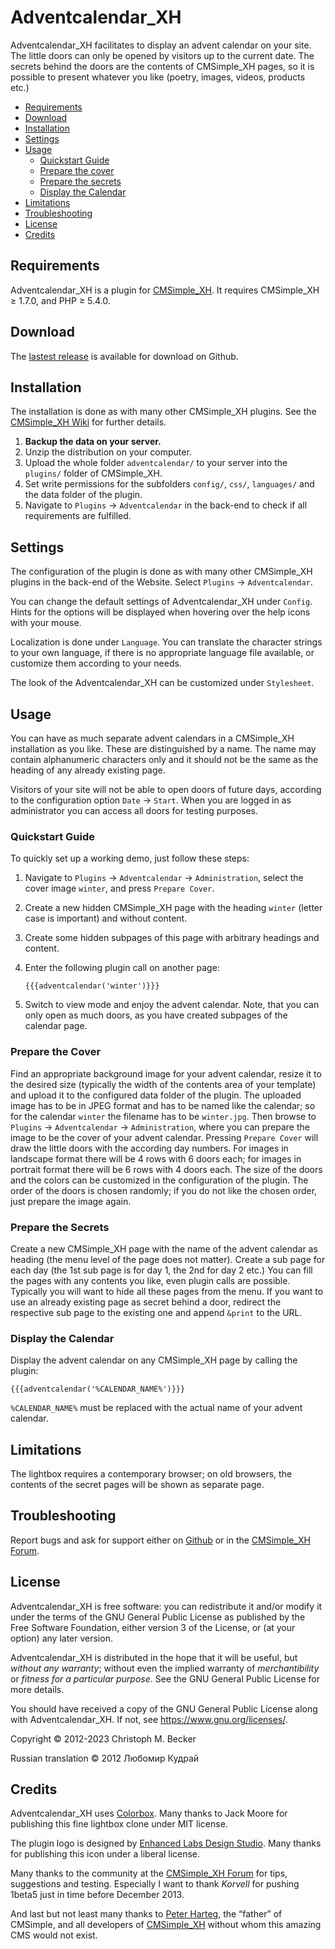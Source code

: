 # Adventcalendar_XH

Adventcalendar_XH facilitates to display an advent
calendar on your site. The little doors can only be opened by visitors up to the
current date. The secrets behind the doors are the contents of CMSimple_XH
pages, so it is possible to present whatever you like (poetry, images, videos,
products etc.)

- [Requirements](#requirements)
- [Download](#download)
- [Installation](#installation)
- [Settings](#settings)
- [Usage](#usage)
  - [Quickstart Guide](#quickstart-guide)
  - [Prepare the cover](#prepare-the-cover)
  - [Prepare the secrets](#prepare-the-secrets)
  - [Display the Calendar](#display-the-calendar)
- [Limitations](#limitations)
- [Troubleshooting](#troubleshooting)
- [License](#license)
- [Credits](#credits)

## Requirements

Adventcalendar_XH is a plugin for [CMSimple_XH](https://cmsimple-xh.org/).
It requires CMSimple_XH ≥ 1.7.0, and PHP ≥ 5.4.0.

## Download

The [lastest release](https://github.com/cmb69/adventcalendar_xh/releases/latest)
is available for download on Github.

## Installation

The installation is done as with many other CMSimple_XH plugins. See the
[CMSimple_XH Wiki](https://wiki.cmsimple-xh.org/?for-users/working-with-the-cms/plugins)
for further details.

1. **Backup the data on your server.**
1. Unzip the distribution on your computer.
1. Upload the whole folder `adventcalendar/` to your server into
   the `plugins/` folder of CMSimple_XH.
1. Set write permissions for the subfolders `config/`, `css/`, `languages/`
   and the data folder of the plugin.
1. Navigate to `Plugins` → `Adventcalendar` in the back-end to check
   if all requirements are fulfilled.

## Settings

The configuration of the plugin is done as with many other CMSimple_XH plugins in
the back-end of the Website. Select `Plugins` → `Adventcalendar`.

You can change the default settings of Adventcalendar_XH under
`Config`. Hints for the options will be displayed when hovering over
the help icons with your mouse.

Localization is done under `Language`. You can translate the character
strings to your own language, if there is no appropriate language file
available, or customize them according to your needs.

The look of the Adventcalendar_XH can be customized under `Stylesheet`.

## Usage

You can have as much separate advent calendars in a CMSimple_XH installation
as you like. These are distinguished by a name. The name may contain
alphanumeric characters only and it should not be the same as the heading of
any already existing page.

Visitors of your site will not be able to open doors of future days,
according to the configuration option `Date` → `Start`. When
you are logged in as administrator you can access all doors for testing
purposes.

### Quickstart Guide

To quickly set up a working demo, just follow these steps:

1. Navigate to `Plugins` → `Adventcalendar` → `Administration`, select the cover
   image `winter`, and press `Prepare Cover`.
1. Create a new hidden CMSimple_XH page with the heading `winter` (letter case
   is important) and without content.
1. Create some hidden subpages of this page with arbitrary headings and
   content.
1. Enter the following plugin call on another page:

       {{{adventcalendar('winter')}}}

1. Switch to view mode and enjoy the advent calendar. Note, that you can only
   open as much doors, as you have created subpages of the calendar page.

### Prepare the Cover

Find an appropriate background image for your advent calendar, resize it to
the desired size (typically the width of the contents area of your template)
and upload it to the configured data folder of the plugin. The uploaded
image has to be in JPEG format and has to be named like the calendar; so for
the calendar `winter` the filename has to be `winter.jpg`. Then
browse to `Plugins` → `Adventcalendar` → `Administration`,
where you can prepare the image to be the cover of your advent calendar.
Pressing `Prepare Cover` will draw the little doors with the according
day numbers. For images in landscape format there will be 4 rows with 6
doors each; for images in portrait format there will be 6 rows with 4 doors
each. The size of the doors and the colors can be customized in the
configuration of the plugin. The order of the doors is chosen randomly;
if you do not like the chosen order, just prepare the image again.

### Prepare the Secrets

Create a new CMSimple_XH page with the name of the advent calendar as
heading (the menu level of the page does not matter). Create a sub page for
each day (the 1st sub page is for day 1, the 2nd for day 2 etc.) You can
fill the pages with any contents you like, even plugin calls are possible.
Typically you will want to hide all these pages from the menu.
If you want to use an already existing page as secret behind a door, redirect
the respective sub page to the existing one and append `&print` to the URL.

### Display the Calendar

Display the advent calendar on any CMSimple_XH page by calling the plugin:

    {{{adventcalendar('%CALENDAR_NAME%')}}}

`%CALENDAR_NAME%` must be replaced with the actual name of your advent calendar.

## Limitations

The lightbox requires a contemporary browser; on old browsers, the contents of
the secret pages will be shown as separate page.

## Troubleshooting

Report bugs and ask for support either on
[Github](https://github.com/cmb69/adventcalendar_xh/issues)
or in the [CMSimple_XH Forum](https://cmsimpleforum.com/).

## License

Adventcalendar_XH is free software: you can redistribute it and/or modify
it under the terms of the GNU General Public License as published by
the Free Software Foundation, either version 3 of the License, or
(at your option) any later version.

Adventcalendar_XH is distributed in the hope that it will be useful,
but *without any warranty*; without even the implied warranty of
*merchantibility* or *fitness for a particular purpose*. See the
GNU General Public License for more details.

You should have received a copy of the GNU General Public License
along with Adventcalendar_XH.  If not, see <https://www.gnu.org/licenses/>.

Copyright © 2012-2023 Christoph M. Becker


Russian translation © 2012 Любомир Кудрай

## Credits

Adventcalendar_XH uses [Colorbox](https://www.jacklmoore.com/colorbox/).
Many thanks to Jack Moore for publishing this fine lightbox clone under MIT license.

The plugin logo is designed by
[Enhanced Labs Design Studio](https://icon-icons.com/es/users/z3XFBTtNIwiSUFnQ70KGw/icon-sets/).
Many thanks for publishing this icon under a liberal license.

Many thanks to the community at the [CMSimple_XH Forum](https://cmsimpleforum.com/)
for tips, suggestions and testing.
Especially I want to thank *Korvell* for pushing 1beta5 just in time before December 2013.

And last but not least many thanks to [Peter Harteg](https://www.harteg.dk/),
the “father” of CMSimple, and all developers of [CMSimple_XH](https://www.cmsimple-xh.org/)
without whom this amazing CMS would not exist.
